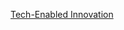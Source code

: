 [Tech-Enabled Innovation](https://docs.google.com/presentation/d/17rfxpymmIw4JaAXvKdPbsa1I9h240nSG/edit#slide=id.p1)

